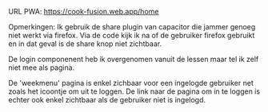 URL PWA: https://cook-fusion.web.app/home 

Opmerkingen:
Ik gebruik de share plugin van capacitor die jammer genoeg niet werkt via firefox. Via de code
kijk ik na of de gebruiker firefox gebruikt en in dat geval is de share knop niet zichtbaar.

De login componenent heb ik overgenomen vanuit de lessen maar tel ik zelf niet mee als pagina. 

De 'weekmenu' pagina is enkel zichbaar voor een ingelogde gebruiker net zoals het icoontje om uit te loggen. De link naar de pagina om in te loggen is echter ook enkel zichtbaar als de gebruiker niet is ingelogd. 

